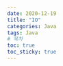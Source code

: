 ```yaml
---
date: 2020-12-19
title: "IO"
categories: Java
tags: Java
# 목차
toc: true  
toc_sticky: true 
---
```


